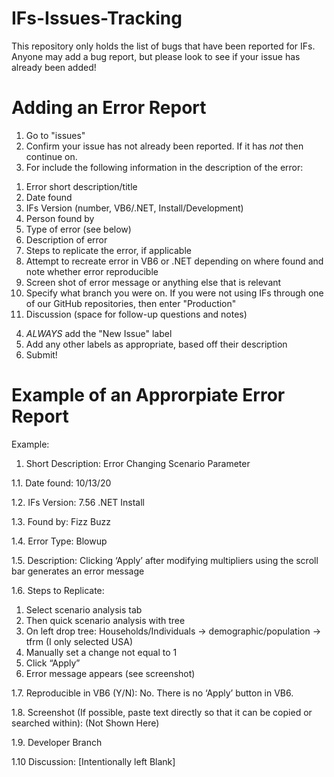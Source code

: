 # IFs-Issues-Tracking
This repository only holds the list of bugs that have been reported for IFs. Anyone may add a bug report, but please look to see if your issue has already been added!

# Adding an Error Report
1. Go to "issues"
2. Confirm your issue has not already been reported. If it has *not* then continue on.
3. For include the following information in the description of the error:
  1)	Error short description/title
  2)	Date found 
  3)	IFs Version (number, VB6/.NET, Install/Development)
  4)	Person found by
  5)	Type of error (see below)
  6)	Description of error
  7)	Steps to replicate the error, if applicable 
  8)	Attempt to recreate error in VB6 or .NET depending on where found and note whether error reproducible
  9)	Screen shot of error message or anything else that is relevant
  10) Specify what branch you were on. If you were not using IFs through one of our GitHub repositories, then enter "Production"
  11)	Discussion (space for follow-up questions and notes)

4. *ALWAYS* add the "New Issue" label
5. Add any other labels as appropriate, based off their description
6. Submit!

# Example of an Approrpiate Error Report

Example:
1.	Short Description: Error Changing Scenario Parameter

1.1.	Date found: 10/13/20

1.2.	IFs Version: 7.56 .NET Install 

1.3.	Found by: Fizz Buzz

1.4.	Error Type: Blowup

1.5.	Description: Clicking ‘Apply’ after modifying multipliers using the scroll bar generates an error message 

1.6.	Steps to Replicate: 
  1)	Select scenario analysis tab
  2)	Then quick scenario analysis with tree
  3)	On left drop tree: Households/Individuals -> demographic/population -> tfrm (I only selected USA)
  4)	Manually set a change not equal to 1
  5)	Click “Apply”
  6)	Error message appears (see screenshot)

1.7.	Reproducible in VB6 (Y/N): No. There is no ‘Apply’ button in VB6. 

1.8.	Screenshot (If possible, paste text directly so that it can be copied or searched within): (Not Shown Here)

1.9.  Developer Branch

1.10  Discussion: [Intentionally left Blank]


